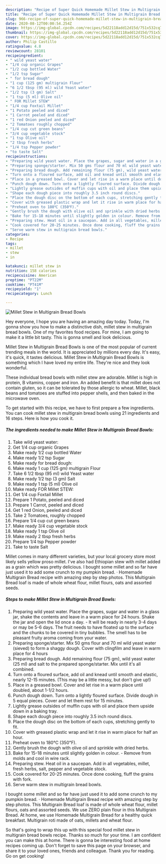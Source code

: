 ```yaml
---
description: "Recipe of Super Quick Homemade Millet Stew in Multigrain Bread Bowls"
title: "Recipe of Super Quick Homemade Millet Stew in Multigrain Bread Bowls"
slug: 966-recipe-of-super-quick-homemade-millet-stew-in-multigrain-bread-bowls
date: 2020-08-12T00:00:54.254Z
image: https://img-global.cpcdn.com/recipes/5d22118add12d15d/751x532cq70/millet-stew-in-multigrain-bread-bowls-recipe-main-photo.jpg
thumbnail: https://img-global.cpcdn.com/recipes/5d22118add12d15d/751x532cq70/millet-stew-in-multigrain-bread-bowls-recipe-main-photo.jpg
cover: https://img-global.cpcdn.com/recipes/5d22118add12d15d/751x532cq70/millet-stew-in-multigrain-bread-bowls-recipe-main-photo.jpg
author: Philip Castillo
ratingvalue: 4.8
reviewcount: 28101
recipeingredient:
- " wild yeast water"
- "1/4 cup organic Grapes"
- "1/2 cup bottled Water"
- "1/2 tsp Sugar"
- " for bread dough"
- "1 cup (125 gm) multigrain Flour"
- "6 1/2 tbsp (95 ml) wild Yeast water"
- "1/2 tsp (3 gm) Salt"
- "1 tsp (5 ml) Olive oil"
- " FOR Millet STEW"
- "1/4 cup Foxtail Millet"
- "1 Potato peeled and diced"
- "1 Carrot peeled and diced"
- "1 red Onion peeled and diced"
- "2 Tomatoes roughly chopped"
- "1/4 cup cut green beans"
- "3/4 cup vegetable stock"
- "1 tsp Olive oil"
- "2 tbsp fresh herbs"
- "1/4 tsp Pepper powder"
- "to taste Salt"
recipeinstructions:
- "Preparing wild yeast water. Place the grapes, sugar and water in a glass jar, shake the contents and leave in a warm place for 24 hours. Shake the jar and open the lid once a day. It will be ready in nearly 3-4 days or may be 5-6 days. The fruit needs to have floated up to the surface and the chunks to be covered in tiny bubbles. The smell has to be pleasant fruity aroma coming from your water."
- "Preparing sponge/starter. Mix 50 gms flour and 70 ml wild yeast water (sieved) to form a shaggy dough. Cover with clingfilm and leave in warm place for 4 hours"
- "Preparing bread dough. Add remaining flour (75 gm), wild yeast water (25 ml) and salt to the prepared sponge/starter. Mix until it&#39;s all combined."
- "Turn onto a floured surface, add oil and knead until smooth and elastic, nearly 12-15 minutes. (This may be a little messy, but don&#39;t give up!)"
- "Place in a greased bowl. Cover and let rise in a warm place until doubled, about 1-1/2 hours."
- "Punch dough down. Turn onto a lightly floured surface. Divide dough in 5 equal pieces. Cover and let them rest for 15 minutes."
- "Lightly grease outsides of muffin cups with oil and place them upside down in a baking tray."
- "Shape each dough piece into roughly 3.5 inch round discs."
- "Place the dough disc on the bottom of each cups, stretching gently to fit."
- "Cover with greased plastic wrap and let it rise in warm place for half an hour."
- "Preheat oven to 180℃ (350℉)."
- "Gently brush the dough with olive oil and sprinkle with dried herbs."
- "Bake for 15-18 minutes until slightly golden in colour. Remove from molds and cool in wire rack."
- "Preparing stew. Heat oil in a saucepan. Add in all vegetables, millet, fresh herbs, salt, pepper and vegetable stock."
- "Cook covered for 20-25 minutes. Once done cooking, fluff the grains with fork."
- "Serve warm stew in multigrain bread bowls."
categories:
- Recipe
tags:
- millet
- stew
- in

katakunci: millet stew in 
nutrition: 158 calories
recipecuisine: American
preptime: "PT22M"
cooktime: "PT41M"
recipeyield: "1"
recipecategory: Lunch

---
```



![Millet Stew in Multigrain Bread Bowls](https://img-global.cpcdn.com/recipes/5d22118add12d15d/751x532cq70/millet-stew-in-multigrain-bread-bowls-recipe-main-photo.jpg)

Hey everyone, I hope you are having an amazing day today. Today, I'm gonna show you how to make a distinctive dish, millet stew in multigrain bread bowls. One of my favorites food recipes. For mine, I am going to make it a little bit tasty. This is gonna smell and look delicious.

Millet Stew in Multigrain Bread Bowls is one of the most popular of current trending meals in the world. It is appreciated by millions every day. It's easy, it's quick, it tastes delicious. Millet Stew in Multigrain Bread Bowls is something which I have loved my entire life. They're nice and they look wonderful.

These individual bread bowls with millet stew are adorable. Millet is high in protein, B vitamins, copper and iron. An added benefit is that millet does not contain gluten, so it can be tolerated by those allergic to wheat. Millet, black beans and tomatoes are stuffed into pepper shells, and then baked in the microwave oven.


To get started with this recipe, we have to first prepare a few ingredients. You can cook millet stew in multigrain bread bowls using 21 ingredients and 16 steps. Here is how you cook it.

<!--inarticleads1-->

##### The ingredients needed to make Millet Stew in Multigrain Bread Bowls:

1. Take  wild yeast water:
1. Get 1/4 cup organic Grapes
1. Make ready 1/2 cup bottled Water
1. Make ready 1/2 tsp Sugar
1. Make ready  for bread dough:
1. Make ready 1 cup (125 gm) multigrain Flour
1. Take 6 1/2 tbsp (95 ml) wild Yeast water
1. Make ready 1/2 tsp (3 gm) Salt
1. Make ready 1 tsp (5 ml) Olive oil
1. Make ready  FOR Millet STEW:
1. Get 1/4 cup Foxtail Millet
1. Prepare 1 Potato, peeled and diced
1. Prepare 1 Carrot, peeled and diced
1. Get 1 red Onion, peeled and diced
1. Take 2 Tomatoes, roughly chopped
1. Prepare 1/4 cup cut green beans
1. Make ready 3/4 cup vegetable stock
1. Make ready 1 tsp Olive oil
1. Make ready 2 tbsp fresh herbs
1. Prepare 1/4 tsp Pepper powder
1. Take to taste Salt


Millet comes in many different varieties, but your local grocery store most likely sells yellow proso millet. I&#39;ve also had Ethiopian stew with millet added as a grain which was pretty delicious. I bought some millet and so far have just used it to add some crunch to my pumpkin bread. · Homemade Multigrain Bread recipe with amazing step by step photos. This Multigrain Bread loaf is made of whole wheat flour, millet flours, oats and assorted seeds. 

<!--inarticleads2-->

##### Steps to make Millet Stew in Multigrain Bread Bowls:

1. Preparing wild yeast water. Place the grapes, sugar and water in a glass jar, shake the contents and leave in a warm place for 24 hours. Shake the jar and open the lid once a day. - It will be ready in nearly 3-4 days or may be 5-6 days. The fruit needs to have floated up to the surface and the chunks to be covered in tiny bubbles. The smell has to be pleasant fruity aroma coming from your water.
1. Preparing sponge/starter. Mix 50 gms flour and 70 ml wild yeast water (sieved) to form a shaggy dough. Cover with clingfilm and leave in warm place for 4 hours
1. Preparing bread dough. Add remaining flour (75 gm), wild yeast water (25 ml) and salt to the prepared sponge/starter. Mix until it&#39;s all combined.
1. Turn onto a floured surface, add oil and knead until smooth and elastic, nearly 12-15 minutes. (This may be a little messy, but don&#39;t give up!)
1. Place in a greased bowl. Cover and let rise in a warm place until doubled, about 1-1/2 hours.
1. Punch dough down. Turn onto a lightly floured surface. Divide dough in 5 equal pieces. Cover and let them rest for 15 minutes.
1. Lightly grease outsides of muffin cups with oil and place them upside down in a baking tray.
1. Shape each dough piece into roughly 3.5 inch round discs.
1. Place the dough disc on the bottom of each cups, stretching gently to fit.
1. Cover with greased plastic wrap and let it rise in warm place for half an hour.
1. Preheat oven to 180℃ (350℉).
1. Gently brush the dough with olive oil and sprinkle with dried herbs.
1. Bake for 15-18 minutes until slightly golden in colour. - Remove from molds and cool in wire rack.
1. Preparing stew. Heat oil in a saucepan. Add in all vegetables, millet, fresh herbs, salt, pepper and vegetable stock.
1. Cook covered for 20-25 minutes. Once done cooking, fluff the grains with fork.
1. Serve warm stew in multigrain bread bowls.


I bought some millet and so far have just used it to add some crunch to my pumpkin bread. · Homemade Multigrain Bread recipe with amazing step by step photos. This Multigrain Bread loaf is made of whole wheat flour, millet flours, oats and assorted seeds. We use ZERO plain flour in this Multigrain Bread. At home, we use Homemade Multigrain Bread for a healthy quick breakfast. Multigrain roti made of oats, millets and wheat flour. 

So that's going to wrap this up with this special food millet stew in multigrain bread bowls recipe. Thanks so much for your time. I am confident you can make this at home. There is gonna be interesting food at home recipes coming up. Don't forget to save this page on your browser, and share it to your loved ones, friends and colleague. Thank you for reading. Go on get cooking!
